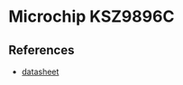 
Microchip KSZ9896C
===

References
---
- [datasheet](http://ww1.microchip.com/downloads/en/devicedoc/00002390a.pdf)
